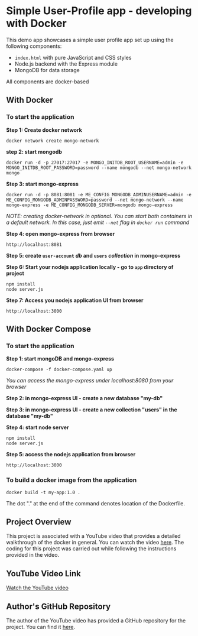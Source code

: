 # Simple User-Profile app - developing with Docker

This demo app showcases a simple user profile app set up using the following components:
- `index.html` with pure JavaScript and CSS styles
- Node.js backend with the Express module
- MongoDB for data storage

All components are docker-based

## With Docker

### To start the application

**Step 1: Create docker network**

    docker network create mongo-network 

**step 2: start mongodb** 

    docker run -d -p 27017:27017 -e MONGO_INITDB_ROOT_USERNAME=admin -e MONGO_INITDB_ROOT_PASSWORD=password --name mongodb --net mongo-network mongo    

**Step 3: start mongo-express**
    
    docker run -d -p 8081:8081 -e ME_CONFIG_MONGODB_ADMINUSERNAME=admin -e ME_CONFIG_MONGODB_ADMINPASSWORD=password --net mongo-network --name mongo-express -e ME_CONFIG_MONGODB_SERVER=mongodb mongo-express   

_NOTE: creating docker-network in optional. You can start both containers in a default network. In this case, just emit `--net` flag in `docker run` command_

**Step 4: open mongo-express from browser**

    http://localhost:8081

**Step 5: create `user-account` _db_ and `users` _collection_ in mongo-express**

**Step 6: Start your nodejs application locally - go to `app` directory of project**

    npm install 
    node server.js
    
**Step 7: Access you nodejs application UI from browser**

    http://localhost:3000

## With Docker Compose

### To start the application

**Step 1: start mongoDB and mongo-express**

    docker-compose -f docker-compose.yaml up
    
_You can access the mongo-express under localhost:8080 from your browser_
    
**Step 2: in mongo-express UI - create a new database "my-db"**

**Step 3: in mongo-express UI - create a new collection "users" in the database "my-db"**      
    
**Step 4: start node server**

    npm install
    node server.js
    
**Step 5: access the nodejs application from browser**

    http://localhost:3000

### To build a docker image from the application

    docker build -t my-app:1.0 .       
    
The dot "." at the end of the command denotes location of the Dockerfile.

## Project Overview

This project is associated with a YouTube video that provides a detailed walkthrough of the docker in general. You can watch the video [here](https://www.youtube.com/watch?v=3c-iBn73dDE&t=1926s). The coding for this project was carried out while following the instructions provided in the video.

## YouTube Video Link

[Watch the YouTube video](https://www.youtube.com/watch?v=3c-iBn73dDE&t=1926s)

## Author's GitHub Repository

The author of the YouTube video has provided a GitHub repository for the project. You can find it [here](https://gitlab.com/nanuchi/techworld-js-docker-demo-app/-/tree/master#demo-app-developing-with-docker).

